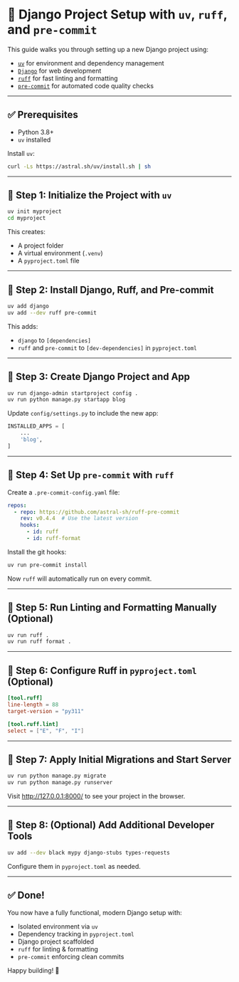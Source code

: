 # 🚀 Django Project Setup with `uv`, `ruff`, and `pre-commit`

This guide walks you through setting up a new Django project using:

- [`uv`](https://github.com/astral-sh/uv) for environment and dependency management
- [`Django`](https://www.djangoproject.com/) for web development
- [`ruff`](https://github.com/astral-sh/ruff) for fast linting and formatting
- [`pre-commit`](https://pre-commit.com/) for automated code quality checks

---

## ✅ Prerequisites

- Python 3.8+
- `uv` installed

Install `uv`:

```bash
curl -Ls https://astral.sh/uv/install.sh | sh
```

---

## 🔢 Step 1: Initialize the Project with `uv`

```bash
uv init myproject
cd myproject
```

This creates:

- A project folder
- A virtual environment (`.venv`)
- A `pyproject.toml` file

---

## 🔢 Step 2: Install Django, Ruff, and Pre-commit

```bash
uv add django
uv add --dev ruff pre-commit
```

This adds:

- `django` to `[dependencies]`
- `ruff` and `pre-commit` to `[dev-dependencies]` in `pyproject.toml`

---

## 🔢 Step 3: Create Django Project and App

```bash
uv run django-admin startproject config .
uv run python manage.py startapp blog
```

Update `config/settings.py` to include the new app:

```python
INSTALLED_APPS = [
    ...
    'blog',
]
```

---

## 🔢 Step 4: Set Up `pre-commit` with `ruff`

Create a `.pre-commit-config.yaml` file:

```yaml
repos:
  - repo: https://github.com/astral-sh/ruff-pre-commit
    rev: v0.4.4  # Use the latest version
    hooks:
      - id: ruff
      - id: ruff-format
```

Install the git hooks:

```bash
uv run pre-commit install
```

Now `ruff` will automatically run on every commit.

---

## 🔢 Step 5: Run Linting and Formatting Manually (Optional)

```bash
uv run ruff .
uv run ruff format .
```

---

## 🔢 Step 6: Configure Ruff in `pyproject.toml` (Optional)

```toml
[tool.ruff]
line-length = 88
target-version = "py311"

[tool.ruff.lint]
select = ["E", "F", "I"]
```

---

## 🔢 Step 7: Apply Initial Migrations and Start Server

```bash
uv run python manage.py migrate
uv run python manage.py runserver
```

Visit http://127.0.0.1:8000/ to see your project in the browser.

---

## 🔢 Step 8: (Optional) Add Additional Developer Tools

```bash
uv add --dev black mypy django-stubs types-requests
```

Configure them in `pyproject.toml` as needed.

---

## ✅ Done!

You now have a fully functional, modern Django setup with:

- Isolated environment via `uv`
- Dependency tracking in `pyproject.toml`
- Django project scaffolded
- `ruff` for linting & formatting
- `pre-commit` enforcing clean commits

Happy building! 🚀
